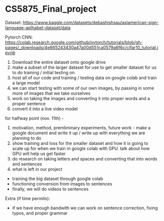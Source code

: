 # CS5875_Final_project

Dataset: https://www.kaggle.com/datasets/debashishsau/aslamerican-sign-language-aplhabet-dataset/data

Pytorch CNN: https://colab.research.google.com/github/pytorch/tutorials/blob/gh-pages/_downloads/4e865243430a47a00d551ca0579a6f6c/cifar10_tutorial.ipynb

1) Download the entire dataset onto google drive
2) make a subset of the larger dataset for use to get smaller dataset for us to do training / initial testing on
3) host all of our code and training / testing data on google colab and train a large model
4) we can start testing with some of our own images, by passing in some more of images that we take ourselves
5) work on taking the images and converting it into proper words and a proper sentence
6) convert it into a live video model



for halfway point (nov. 11th) - 
1) motivation, method, premliminary experiments, future work - make a google document and write it up /  write up with everything we are planning to do
2) show training and loss for the smaller dataset and how it is going to scale up for when we train in google colab with GPU. talk about how GPU will help us get faster
3) do research on taking letters and spaces and converting that into words and sentences
4) what is left in our project
 - training the big dataset through google colab
 - functioning conversion from images to sentences
 - finally, we will do videos to sentences

Extra (if time permits): 
 - if we have enough bandwith we can work on sentence correction, fixing typos, and proper grammar
